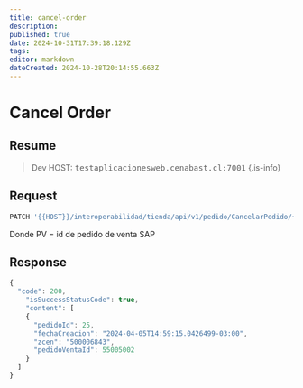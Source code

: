 ```yaml
---
title: cancel-order
description: 
published: true
date: 2024-10-31T17:39:18.129Z
tags: 
editor: markdown
dateCreated: 2024-10-28T20:14:55.663Z
---
```


# Cancel Order

## Resume

> Dev HOST: <kbd>testaplicacionesweb.cenabast.cl:7001</kbd>
{.is-info}


## Request

```jsx
PATCH '{{HOST}}/interoperabilidad/tienda/api/v1/pedido/CancelarPedido/{{PV}}'
```
Donde PV = id de pedido de venta SAP

## Response

```jsx
{
  "code": 200,
    "isSuccessStatusCode": true,
    "content": [
    {
      "pedidoId": 25,
      "fechaCreacion": "2024-04-05T14:59:15.0426499-03:00",
      "zcen": "500006843",
      "pedidoVentaId": 55005002
    }
  ]
}
```
